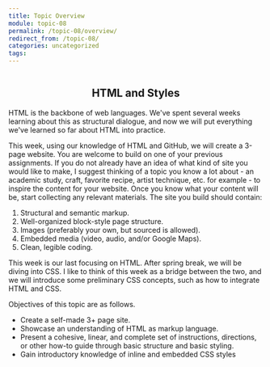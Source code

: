 ```yaml
---
title: Topic Overview
module: topic-08
permalink: /topic-08/overview/
redirect_from: /topic-08/
categories: uncategorized
tags:
---
```


<div class="section-title">
  <img src="../img/assignment-08.svg" alt="" title="Assignment 8: HTML Website" />
  <h2 style="text-align: center;">HTML and Styles</h2>
</div>


HTML is the backbone of web languages. We've spent several weeks learning about this as structural dialogue, and now we will put everything we've learned so far about HTML into practice.

This week, using our knowledge of HTML and GitHub, we will create a 3-page website. You are welcome to build on one of your previous assignments. If you do not already have an idea of what kind of site you would like to make, I suggest thinking of a topic you know a lot about - an academic study, craft, favorite recipe, artist technique, etc. for example - to inspire the content for your website. Once you know what your content will be, start collecting any relevant materials. The site you build should contain:
1. Structural and semantic markup.
2. Well-organized block-style page structure.
2. Images (preferably your own, but sourced is allowed).
4. Embedded media (video, audio, and/or Google Maps).
5. Clean, legible coding.

This week is our last focusing on HTML. After spring break, we will be diving into CSS. I like to think of this week as a bridge between the two, and we will introduce some preliminary CSS concepts, such as how to integrate HTML and CSS.


Objectives of this topic are as follows.
<ul class="pros-and-cons">
  <li class="icon-pro">Create a self-made 3+ page site.</li>
  <li class="icon-pro">Showcase an understanding of HTML as markup language.</li>
  <li class="icon-pro">Present a cohesive, linear, and complete set of instructions, directions, or other how-to guide through basic structure and basic styling.</li>
  <li class="icon-pro">Gain introductory knowledge of inline and embedded CSS styles</li>
</ul>
